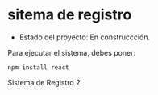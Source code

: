 <h1> sitema de registro</h1>

- Estado del proyecto: En construccción.

Para ejecutar el sistema, debes poner:

```npm install react```

Sistema de Registro 2

